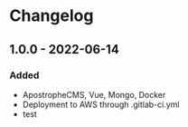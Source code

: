# Changelog

## 1.0.0 - 2022-06-14

### Added

- ApostropheCMS, Vue, Mongo, Docker
- Deployment to AWS through .gitlab-ci.yml
- test

